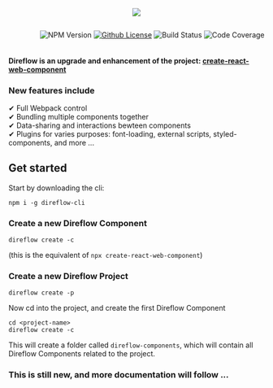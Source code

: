 <div style="display: flex; justify-content: center;">

  ![](https://silind-s3.s3.eu-west-2.amazonaws.com/direflow/gh-banner.png)

</div>

<div style="display: flex; justify-content: flex-end; align-item: center">

  ![NPM Version](https://img.shields.io/npm/v/direflow-cli)
  [![Github License](https://img.shields.io/github/license/Silind-Software/direflow)](https://github.com/Silind-Software/direflow/blob/master/LICENSE)
  ![Build Status](https://github.com/Silind-Software/direflow/workflows/build/badge.svg)
  ![Code Coverage](https://img.shields.io/codecov/c/github/Silind-Software/direflow)

</div>

#### Direflow is an upgrade and enhancement of the project: [create-react-web-component](https://create-react-web-component.com/)

### New features include
✔ Full Webpack control  
✔ Bundling multiple components together  
✔ Data-sharing and interactions bewteen components  
✔ Plugins for varies purposes: font-loading, external scripts, styled-components, and more ...

## Get started

Start by downloading the cli:
```console
npm i -g direflow-cli
```

### Create a new Direflow Component
```console
direflow create -c
```
(this is the equivalent of `npx create-react-web-component`)

### Create a new Direflow Project
```console
direflow create -p
```

Now cd into the project, and create the first Direflow Component  
```consloe
cd <project-name>
direflow create -c
```

This will create a folder called `direflow-components`, which will contain all Direflow Components related to the project.

### This is still new, and  more documentation will follow ...